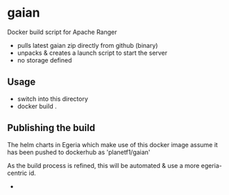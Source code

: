 <!-- SPDX-License-Identifier: Apache-2.0 -->
<!-- Copyright Contributors to the Egeria project. -->

# gaian

Docker build script for Apache Ranger
 - pulls latest gaian zip directly from github (binary)
 - unpacks & creates a launch script to start the server
 - no storage defined

## Usage

 - switch into this directory
 - docker build .

## Publishing the build

The helm charts in Egeria which make use of this docker image
assume it has been pushed to dockerhub as 'planetf1/gaian'

As the build process is refined, this will be automated & use a more 
egeria-centric id.

 - 


